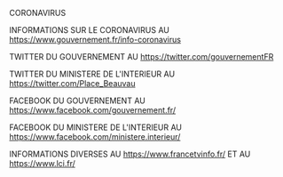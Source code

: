 CORONAVIRUS

INFORMATIONS SUR LE CORONAVIRUS AU https://www.gouvernement.fr/info-coronavirus

TWITTER DU GOUVERNEMENT AU https://twitter.com/gouvernementFR

TWITTER DU MINISTERE DE L'INTERIEUR AU https://twitter.com/Place_Beauvau

FACEBOOK DU GOUVERNEMENT AU https://www.facebook.com/gouvernement.fr/

FACEBOOK DU MINISTERE DE L'INTERIEUR AU https://www.facebook.com/ministere.interieur/

INFORMATIONS DIVERSES AU https://www.francetvinfo.fr/ ET AU https://www.lci.fr/


